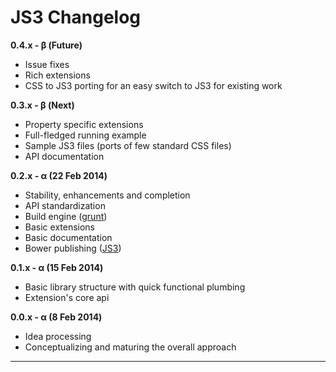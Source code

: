 JS3 Changelog
===

**0.4.x - &beta; (Future)**

* Issue fixes
* Rich extensions
* CSS to JS3 porting for an easy switch to JS3 for existing work

**0.3.x - &beta; (Next)**

* Property specific extensions
* Full-fledged running example
* Sample JS3 files (ports of few standard CSS files)
* API documentation

**0.2.x - &alpha; (22 Feb 2014)**

* Stability, enhancements and completion
* API standardization
* Build engine ([grunt](http://gruntjs.com/))
* Basic extensions
* Basic documentation
* Bower publishing ([JS3](http://bower.io/search/#!/search/JS3))

**0.1.x - &alpha; (15 Feb 2014)**

* Basic library structure with quick functional plumbing
* Extension's core api


**0.0.x - &alpha; (8 Feb 2014)**

* Idea processing
* Conceptualizing and maturing the overall approach

---
